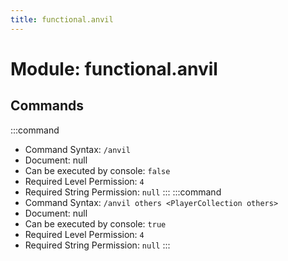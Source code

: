 ```yaml
---
title: functional.anvil
---
```



# Module: functional.anvil

## Commands
:::command
- Command Syntax: `/anvil`
- Document: null
- Can be executed by console: `false`
- Required Level Permission: `4`
- Required String Permission: `null`
:::
:::command
- Command Syntax: `/anvil others <PlayerCollection others>`
- Document: null
- Can be executed by console: `true`
- Required Level Permission: `4`
- Required String Permission: `null`
:::
